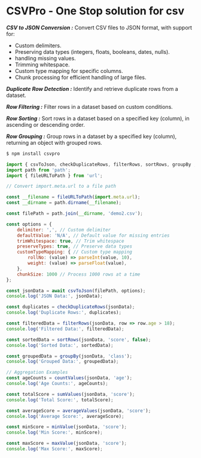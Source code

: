# CSVPro - One Stop solution for csv
***CSV to JSON Conversion :***  Convert CSV files to JSON format, with support for:
- Custom delimiters.
- Preserving data types (integers, floats, booleans, dates, nulls).
- handling missing values.
- Trimming whitespace.
- Custom type mapping for specific columns.
- Chunk processing for efficient handling of large files.

***Duplicate Row Detection :***  Identify and retrieve duplicate rows from a dataset.

***Row Filtering :*** Filter rows in a dataset based on custom conditions.

***Row Sorting :*** Sort rows in a dataset based on a specified key (column), in ascending or descending order.

***Row Grouping :*** Group rows in a dataset by a specified key (column), returning an object with grouped rows.

```sh
$ npm install csvpro 
```

```js
import { csvToJson, checkDuplicateRows, filterRows, sortRows, groupBy ,countValues, sumValues, averageValues, minValue, maxValue} from 'csvPro';
import path from 'path';
import { fileURLToPath } from 'url';

// Convert import.meta.url to a file path

const __filename = fileURLToPath(import.meta.url);
const __dirname = path.dirname(__filename);

const filePath = path.join(__dirname, 'demo2.csv');

const options = {
    delimiter: ',', // Custom delimiter
    defaultValue: 'N/A', // Default value for missing entries
    trimWhitespace: true, // Trim whitespace
    preserveTypes: true, // Preserve data types
    customTypeMapping: { // Custom type mapping
        rollNo: (value) => parseInt(value, 10),
        weight: (value) => parseFloat(value),
    },
    chunkSize: 1000 // Process 1000 rows at a time
};

const jsonData = await csvToJson(filePath, options);
console.log('JSON Data:', jsonData);

const duplicates = checkDuplicateRows(jsonData);
console.log('Duplicate Rows:', duplicates);

const filteredData = filterRows(jsonData, row => row.age > 18);
console.log('Filtered Data:', filteredData);

const sortedData = sortRows(jsonData, 'score', false);
console.log('Sorted Data:', sortedData);

const groupedData = groupBy(jsonData, 'class');
console.log('Grouped Data:', groupedData);

// Aggregation Examples
const ageCounts = countValues(jsonData, 'age');
console.log('Age Counts:', ageCounts);

const totalScore = sumValues(jsonData, 'score');
console.log('Total Score:', totalScore);

const averageScore = averageValues(jsonData, 'score');
console.log('Average Score:', averageScore);

const minScore = minValue(jsonData, 'score');
console.log('Min Score:', minScore);

const maxScore = maxValue(jsonData, 'score');
console.log('Max Score:', maxScore);
```
